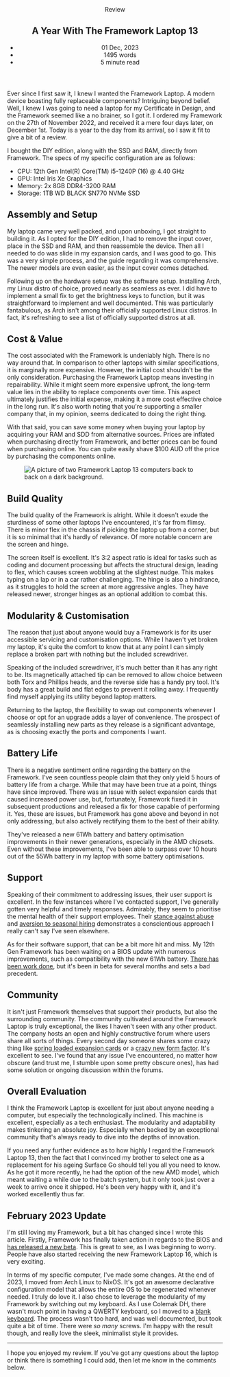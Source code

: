 <head>
    <title>A Year With The Framework Laptop 13 | Vale.Rocks</title>
    <meta property="og:title" content="A Year With The Framework Laptop 13"/>
    <meta name="description" content="My review of the Framework Laptop 13. I cover the assembly, setup, value, build, support, community, and much more." />
    <meta property="og:description" content="Hold onto your trackpads, I'm reviewing the Framework." />
    <meta property="article:published_time" content="2023-12-01" />
    <meta property="article:modified_time" content="2024-02-04" />
    <meta property="article:section" content="Reviews" />
</head>

<article>
<header>
	Review
	<h1>
		A Year With The Framework Laptop 13
	</h1>
	<ul>
		<li><time datetime="2023-12-01">01 Dec, 2023</time></li>
		<li>1495 words</li>
		<li>5 minute read</li>
	</ul>
</header>

Ever since I first saw it, I knew I wanted the Framework Laptop. A modern device boasting fully replaceable components? Intriguing beyond belief. Well, I knew I was going to need a laptop for my Certificate in Design, and the Framework seemed like a no brainer, so I got it. I ordered my Framework on the 27th of November 2022, and received it a mere four days later, on December 1st. Today is a year to the day from its arrival, so I saw it fit to give a bit of a review.

I bought the DIY edition, along with the SSD and RAM, directly from Framework. The specs of my specific configuration are as follows:

- CPU: 12th Gen Intel(R) Core(TM) i5-1240P (16) @ 4.40 GHz
- GPU: Intel Iris Xe Graphics
- Memory: 2x 8GB DDR4-3200 RAM
- Storage: 1TB WD BLACK SN770 NVMe SSD

## Assembly and Setup

My laptop came very well packed, and upon unboxing, I got straight to building it. As I opted for the DIY edition, I had to remove the input cover, place in the SSD and RAM, and then reassemble the device. Then all I needed to do was slide in my expansion cards, and I was good to go. This was a very simple process, and the guide regarding it was comprehensive. The newer models are even easier, as the input cover comes detached.

Following up on the hardware setup was the software setup. Installing Arch, my Linux distro of choice, proved nearly as seamless as ever. I did have to implement a small fix to get the brightness keys to function, but it was straightforward to implement and well documented. This was particularly fantabulous, as Arch isn't among their officially supported Linux distros. In fact, it's refreshing to see a list of officially supported distros at all.

## Cost & Value

The cost associated with the Framework is undeniably high. There is no way around that. In comparison to other laptops with similar specifications, it is marginally more expensive. However, the initial cost shouldn't be the only consideration. Purchasing the Framework Laptop means investing in repairability. While it might seem more expensive upfront, the long-term value lies in the ability to replace components over time. This aspect ultimately justifies the initial expense, making it a more cost effective choice in the long run. It's also worth noting that you're supporting a smaller company that, in my opinion, seems dedicated to doing the right thing.

With that said, you can save some money when buying your laptop by acquiring your RAM and SDD from alternative sources. Prices are inflated when purchasing directly from Framework, and better prices can be found when purchasing online. You can quite easily shave $100 AUD off the price by purchasing the components online.

<figure class="right">
<img src="https://images.prismic.io/frameworkmarketplace/25c9a15f-4374-4144-863e-1c649ea24dd8_iris-azalea-sidebyside-01.jpg?auto=compress,format" alt="A picture of two Framework Laptop 13 computers back to back on a dark background." />
</figure>

## Build Quality

The build quality of the Framework is alright. While it doesn't exude the sturdiness of some other laptops I've encountered, it's far from flimsy. There is minor flex in the chassis if picking the laptop up from a corner, but it is so minimal that it's hardly of relevance. Of more notable concern are the screen and hinge.

The screen itself is excellent. It's 3:2 aspect ratio is ideal for tasks such as coding and document processing but affects the structural design, leading to flex, which causes screen wobbling at the slightest nudge. This makes typing on a lap or in a car rather challenging. The hinge is also a hindrance, as it struggles to hold the screen at more aggressive angles. They have released newer, stronger hinges as an optional addition to combat this.

## Modularity & Customisation

The reason that just about anyone would buy a Framework is for its user accessible servicing and customisation options. While I haven't yet broken my laptop, it's quite the comfort to know that at any point I can simply replace a broken part with nothing but the included screwdriver.

Speaking of the included screwdriver, it's much better than it has any right to be. Its magnetically attached tip can be removed to allow choice between both Torx and Phillips heads, and the reverse side has a handy pry tool. It's body has a great build and flat edges to prevent it rolling away. I frequently find myself applying its utility beyond laptop matters.

Returning to the laptop, the flexibility to swap out components whenever I choose or opt for an upgrade adds a layer of convenience. The prospect of seamlessly installing new parts as they release is a significant advantage, as is choosing exactly the ports and components I want.

## Battery Life

There is a negative sentiment online regarding the battery on the Framework. I've seen countless people claim that they only yield 5 hours of battery life from a charge. While that may have been true at a point, things have since improved. There was an issue with select expansion cards that caused increased power use, but, fortunately, Framework fixed it in subsequent productions and released a fix for those capable of performing it. Yes, these are issues, but Framework has gone above and beyond in not only addressing, but also actively rectifying them to the best of their ability.

They've released a new 61Wh battery and battery optimisation improvements in their newer generations, especially in the AMD chipsets. Even without these improvements, I've been able to surpass over 10 hours out of the 55Wh battery in my laptop with some battery optimisations.

## Support

Speaking of their commitment to addressing issues, their user support is excellent. In the few instances where I've contacted support, I've generally gotten very helpful and timely responses. Admirably, they seem to prioritise the mental health of their support employees. Their [stance against abuse](https://old.reddit.com/r/framework/comments/178jutx/moment_of_appreciation_for_framework_taking_care) and [aversion to seasonal hiring](https://community.frame.work/t/status-of-framework-support-november-6th-2023/39554) demonstrates a conscientious approach I really can't say I've seen elsewhere.

As for their software support, that can be a bit more hit and miss. My 12th Gen Framework has been waiting on a BIOS update with numerous improvements, such as compatibility with the new 61Wh battery. [There has been work done](https://community.frame.work/t/12th-gen-intel-core-bios-3-06-beta/25726), but it's been in beta for several months and sets a bad precedent.

## Community

It isn't just Framework themselves that support their products, but also the surrounding community. The community cultivated around the Framework Laptop is truly exceptional, the likes I haven't seen with any other product. The company hosts an open and highly constructive forum where users share all sorts of things. Every second day someone shares some crazy thing like [spring loaded expansion cards](https://community.frame.work/t/spring-loaded-expansion-card/36013) or a [crazy new form factor](https://community.frame.work/t/framework-gaming-handheld-video/36591). It's excellent to see. I've found that any issue I've encountered, no matter how obscure (and trust me, I stumble upon some pretty obscure ones), has had some solution or ongoing discussion within the forums.

## Overall Evaluation

I think the Framework Laptop is excellent for just about anyone needing a computer, but especially the technologically inclined. This machine is excellent, especially as a tech enthusiast. The modularity and adaptability makes tinkering an absolute joy. Especially when backed by an exceptional community that's always ready to dive into the depths of innovation.

If you need any further evidence as to how highly I regard the Framework Laptop 13, then the fact that I convinced my brother to select one as a replacement for his ageing Surface Go should tell you all you need to know. As he got it more recently, he had the option of the new AMD model, which meant waiting a while due to the batch system, but it only took just over a week to arrive once it shipped. He's been very happy with it, and it's worked excellently thus far.

## February 2023 Update

I'm still loving my Framework, but a bit has changed since I wrote this article. Firstly, Framework has finally taken action in regards to the BIOS and [has released a new beta](https://community.frame.work/t/12th-gen-intel-core-bios-3-08-beta-release/43244). This is great to see, as I was beginning to worry. People have also started receiving the new Framework Laptop 16, which is very exciting.

In terms of my specific computer, I've made some changes. At the end of 2023, I moved from Arch Linux to NixOS. It's got an awesome declarative configuration model that allows the entire OS to be regenerated whenever needed. I truly do love it. I also chose to leverage the modularity of my Framework by switching out my keyboard. As I use Colemak DH, there wasn't much point in having a QWERTY keyboard, so I moved to a [blank keyboard](https://frame.work/au/en/products/keyboard-blank). The process wasn't too hard, and was well documented, but took quite a bit of time. There were _so many_ screws. I'm happy with the result though, and really love the sleek, minimalist style it provides.

---

I hope you enjoyed my review. If you've got any questions about the laptop or think there is something I could add, then let me know in the comments below.

</article>

<span class="giscus"></span>
